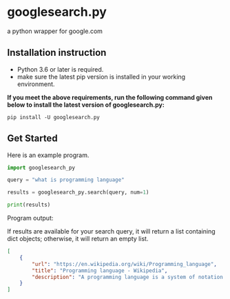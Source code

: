 # googlesearch.py
a python wrapper for google.com

## Installation instruction
- Python 3.6 or later is required.
- make sure the latest pip version is installed in your working environment.

**If you meet the above requirements, run the following command given below to install the latest version of googlesearch.py:**
```
pip install -U googlesearch.py
```

## Get Started
Here is an example program.
```py
import googlesearch_py

query = "what is programming language"

results = googlesearch_py.search(query, num=1)

print(results)
```

Program output:

If results are available for your search query, it will return a list containing dict objects; otherwise, it will return an empty list.
```json
[
    {
        "url": "https://en.wikipedia.org/wiki/Programming_language",
        "title": "Programming language - Wikipedia",
        "description": "A programming language is a system of notation for writing computer programs. ... Most programming languages are text-based formal languages, but they may also be..."
    }
]
```
